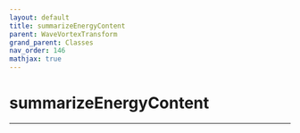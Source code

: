 ```yaml
---
layout: default
title: summarizeEnergyContent
parent: WaveVortexTransform
grand_parent: Classes
nav_order: 146
mathjax: true
---
```


#  summarizeEnergyContent




---

